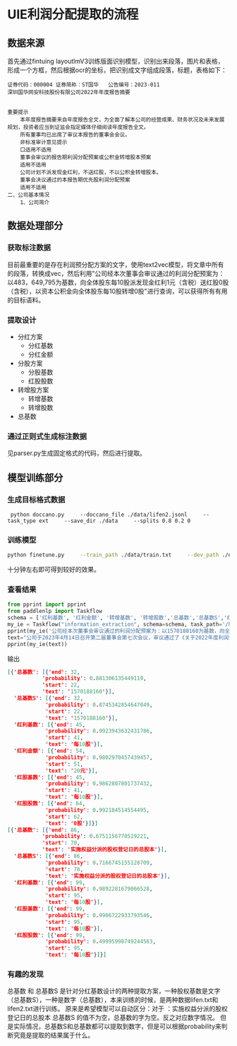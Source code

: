 # UIE利润分配提取的流程

## 数据来源
首先通过fintuing layoutlmV3训练版面识别模型，识别出来段落，图片和表格，形成一个方框，然后根据ocr的坐标，把识别成文字组成段落，标题，表格如下：
```
证券代码：000004	证券简称：ST国华	公告编号：2023-011
深圳国华网安科技股份有限公司2022年年度报告摘要


重要提示
    本年度报告摘要来自年度报告全文，为全面了解本公司的经营成果、财务状况及未来发展规划，投资者应当到证监会指定媒体仔细阅读年度报告全文。
    所有董事均已出席了审议本报告的董事会会议。
    非标准审计意见提示
    口适用不适用
    董事会审议的报告期利润分配预案或公积金转增股本预案
    适用不适用
    公司计划不派发现金红利，不送红股，不以公积金转增股本。
    董事会决议通过的本报告期优先股利润分配预案
    适用不适用
二、公司基本情况
    1、公司简介
```
## 数据处理部分
### 获取标注数据
目前最重要的是存在利润预分配方案的文字，使用text2vec模型，将文章中所有的段落，转换成vec，然后利用"公司经本次董事会审议通过的利润分配预案为：以483，649,795为基数，向全体股东每10股派发现金红利1元（含税）送红股0股（含税），以资本公积金向全体股东每10股转增0股"进行查询，可以获得所有有用的目标语料。
### 提取设计
- 分红方案
    - 分红基数
    - 分红金额 
- 分股方案
    - 分股基数
    - 红股股数
- 转增股方案
    - 转增基数
    - 转增股数
- 总基数
### 通过正则式生成标注数据
见parser.py生成固定格式的代码，然后进行提取。

## 模型训练部分
### 生成目标格式数据

```
 python doccano.py     --doccano_file ./data/lifen2.jsonl     --task_type ext     --save_dir ./data     --splits 0.8 0.2 0    
```

### 训练模型
```bash paddlenlp=2.4.0  训练代码
python finetune.py     --train_path ./data/train.txt     --dev_path ./data/dev.txt     --save_dir ./checkpoint     --learning_rate 1e-5     --batch_size 8     --max_seq_len 512     --num_epochs 100     --model uie-base     --seed 1000     --logging_steps 1     --valid_steps 10     --device gpu
```
十分钟左右即可得到较好的效果。
### 查看结果

```python 
from pprint import pprint
from paddlenlp import Taskflow
schema = ['红利基数', '红利金额', '转增基数', '转增股数','总基数','总基数S','红股基数','红股股数']
my_ie = Taskflow("information_extraction", schema=schema, task_path='/home/aistudio/PaddleNLP-2.4.0/model_zoo/uie/checkpoint/model_best')
pprint(my_ie('公司经本次董事会审议通过的利润分配预案为：以1570188160为基数，向全体股东每10股派发现金红利20元（含税），送红股0股（含税），不以公积金转增股本。'))
text="公司于2023年4月14日召开第二届董事会第七次会议，审议通过了《关于2022年度利润分配预案的议案》。公司2022年度利润分配预案为：拟以实施权益分派的股权登记日的总股本为基数，向全体股东每10股派发现金红利人民币4"
pprint(my_ie(text))
```
输出
```json 
[{'总基数': [{'end': 32,
           'probability': 0.881306135449119,
           'start': 22,
           'text': '1570188160'}],
  '总基数S': [{'end': 32,
            'probability': 0.8745342854647049,
            'start': 22,
            'text': '1570188160'}],
  '红利基数': [{'end': 45,
            'probability': 0.9923943632431786,
            'start': 41,
            'text': '每10股'}],
  '红利金额': [{'end': 54,
            'probability': 0.9802970457439457,
            'start': 51,
            'text': '20元'}],
  '红股基数': [{'end': 45,
            'probability': 0.9862807801737432,
            'start': 41,
            'text': '每10股'}],
  '红股股数': [{'end': 64,
            'probability': 0.992184514554495,
            'start': 62,
            'text': '0股'}]}]
[{'总基数': [{'end': 86,
           'probability': 0.6751156770529221,
           'start': 70,
           'text': '实施权益分派的股权登记日的总股本'}],
  '总基数S': [{'end': 86,
            'probability': 0.7166745155128709,
            'start': 70,
            'text': '实施权益分派的股权登记日的总股本'}],
  '红利基数': [{'end': 99,
            'probability': 0.9892281679066528,
            'start': 95,
            'text': '每10股'}],
  '红股基数': [{'end': 99,
            'probability': 0.9906722933793546,
            'start': 95,
            'text': '每10股'}],
  '红股股数': [{'end': 99,
            'probability': 0.49995998749244563,
            'start': 95,
            'text': '每10股'}]}]
```
### 有趣的发现

总基数 和 总基数S 是针对分红基数设计的两种提取方案，一种股权基数是文字（总基数S），一种是数字（总基数），本来训练的时候，是两种数据lifen.txt和lifen2.txt进行训练。
原来是希望模型可以自动区分：对于 ：实施权益分派的股权登记日的总股本 
总基数S 的值不为空，总基数的字为空。反之对应数字情况。
但是实际情况，总基数S和总基数都可以提取到数字，但是可以根据probability来判断究竟是提取的结果属于什么。
